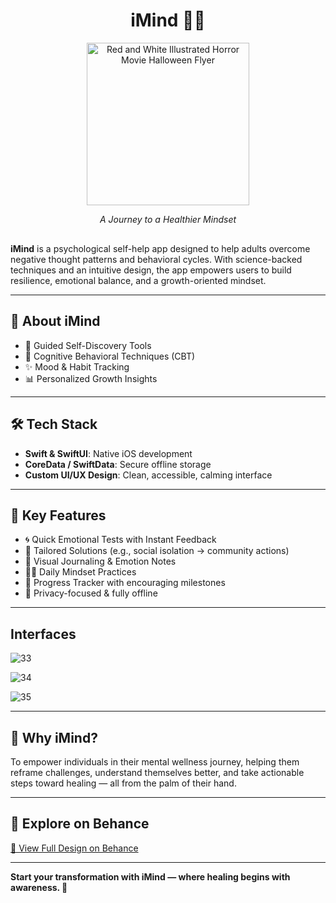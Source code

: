<div align="center" style="margin-bottom: 30px;">

# iMind 🧠💭

<img src="https://github.com/user-attachments/assets/3dad49df-e8b9-4272-894a-3d95132a4038" alt="Red and White Illustrated Horror Movie Halloween Flyer" width="260"/>

*A Journey to a Healthier Mindset*

</div>


**iMind** is a psychological self-help app designed to help adults overcome negative thought patterns and behavioral cycles. With science-backed techniques and an intuitive design, the app empowers users to build resilience, emotional balance, and a growth-oriented mindset.

---

## 🧘 About iMind

- 🧭 Guided Self-Discovery Tools  
- 🧠 Cognitive Behavioral Techniques (CBT)  
- ✨ Mood & Habit Tracking  
- 📊 Personalized Growth Insights  

---

## 🛠️ Tech Stack

- **Swift & SwiftUI**: Native iOS development  
- **CoreData / SwiftData**: Secure offline storage  
- **Custom UI/UX Design**: Clean, accessible, calming interface

---

## 🌟 Key Features

- 🌀 Quick Emotional Tests with Instant Feedback  
- 🌱 Tailored Solutions (e.g., social isolation → community actions)  
- 📒 Visual Journaling & Emotion Notes  
- 🧘‍♀️ Daily Mindset Practices  
- 🔄 Progress Tracker with encouraging milestones  
- 🔐 Privacy-focused & fully offline

---
## Interfaces
![33](https://github.com/user-attachments/assets/705445e2-c93c-45f7-b13e-6ebc6af36fad)

![34](https://github.com/user-attachments/assets/1cd8f82d-3be3-4aab-842b-9d1863d46b17)

![35](https://github.com/user-attachments/assets/7cae1d7e-a1ae-426f-9013-2eead2dc5fb5)


---

## 🎯 Why iMind?

To empower individuals in their mental wellness journey, helping them reframe challenges, understand themselves better, and take actionable steps toward healing — all from the palm of their hand.

---

## 🔗 Explore on Behance

[🔗 View Full Design on Behance](https://www.behance.net/gallery/226793697/iMind-App)

---

**Start your transformation with iMind — where healing begins with awareness. 🌿**
